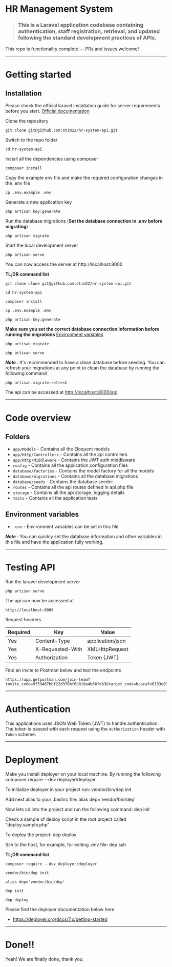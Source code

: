 # HR Management System

> ### This is a Laravel application codebase containing authentication, staff registration, retrieval, and updated following the standard development practices of APIs.

This repo is functionality complete — PRs and issues welcome!

----------

# Getting started

## Installation

Please check the official laravel installation guide for server requirements before you start. [Official documentation](https://laravel.com/docs/11.x)


Clone the repository

    git clone git@github.com:otim22/hr-system-api.git

Switch to the repo folder

    cd hr-system-api

Install all the dependencies using composer

    composer install

Copy the example env file and make the required configuration changes in the .env file

    cp .env.example .env

Generate a new application key

    php artisan key:generate

Run the database migrations (**Set the database connection in .env before migrating**)

    php artisan migrate

Start the local development server

    php artisan serve

You can now access the server at http://localhost:8000

**TL;DR command list**

    git clone clone git@github.com:otim22/hr-system-api.git
    
    cd hr-system-api
    
    composer install
    
    cp .env.example .env
    
    php artisan key:generate
    
**Make sure you set the correct database connection information before running the migrations** [Environment variables](#environment-variables)

    php artisan migrate
    
    php artisan serve

***Note*** : It's recommended to have a clean database before seeding. You can refresh your migrations at any point to clean the database by running the following command

    php artisan migrate:refresh
    
The api can be accessed at [http://localhost:8000/api](http://localhost:8000).

----------

# Code overview

<!-- ## Dependencies

- [jwt-auth](https://github.com/tymondesigns/jwt-auth) - For authentication using JSON Web Tokens
- [lumen-generator](https://github.com/flipboxstudio/lumen-generator) - To add any Laravel code generator on your Lumen project
- [redis](https://github.com/illuminate/redis) - To handle any application caching 
- [inspector-laravel](https://github.com/inspector-apm/inspector-laravel) - To connect your Lumen application to Inspector. -->

## Folders

- `app/Models` - Contains all the Eloquent models
- `app/Http/Controllers` - Contains all the api controllers
- `app/Http/Middleware` - Contains the JWT auth middleware
- `config` - Contains all the application configuration files
- `database/factories` - Contains the model factory for all the models
- `database/migrations` - Contains all the database migrations
- `database/seeds` - Contains the database seeder
- `routes` - Contains all the api routes defined in api.php file
- `storage` - Contains all the api storage, logging details
- `tests` - Contains all the application tests

## Environment variables

- `.env` - Environment variables can be set in this file

***Note*** : You can quickly set the database information and other variables in this file and have the application fully working.

----------

# Testing API

Run the laravel development server

    php artisan serve

The api can now be accessed at

    http://localhost:8000

Request headers

| **Required** 	| **Key**              	| **Value**            	|
|----------	|------------------	|------------------	|
| Yes      	| Content-Type     	| application/json 	|
| Yes      	| X-Requested-With 	| XMLHttpRequest   	|
| Yes 	    | Authorization    	| Token {JWT}      	|


Find an invite to Postman below and test the endpoints

    https://app.getpostman.com/join-team?invite_code=9f59467bbf22d370bf0b010a4b66fdb3&target_code=bcacafe6133e03ca7339a31e70d18a92

----------
 
# Authentication
 
This applications uses JSON Web Token (JWT) to handle authentication. The token is passed with each request using the `Authorization` header with `Token` scheme.

----------
 
# Deployment
 
Make you install deployer on your local machine. By running the following 
    composer require --dev deployer/deployer
 
To initialize deployer in your project run:
    vendor/bin/dep init

Add next alias to your .bashrc file:
    alias dep='vendor/bin/dep'

Now lets cd into the project and run the following command:
    dep init

Check a sample of deploy script in the root project called "deploy.sample.php"

To deploy the project:
    dep deploy

Ssh to the host, for example, for editing .env file:
    dep ssh

**TL;DR command list**  

    composer require --dev deployer/deployer
    
    vendor/bin/dep init
    
    alias dep='vendor/bin/dep'
    
    dep init
    
    dep deploy

Please find the deployer documentation below here 
- https://deployer.org/docs/7.x/getting-started


----------

# Done!!

Yeah! We are finally done, thank you.
